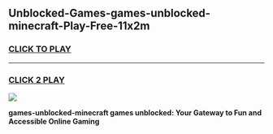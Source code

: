 
## Unblocked-Games-games-unblocked-minecraft-Play-Free-11x2m
<h3>
<a href="https://premium76.site?title=games-unblocked-minecraft&ref=09A">CLICK TO PLAY</a></h3>
<hr>

<h3>
<a href="https://premium76.site?title=games-unblocked-minecraft&ref=09A">CLICK 2 PLAY</a>
  
</h3>

<a href="https://premium76.site?title=games-unblocked-minecraft&ref=09A"><img src="https://clearcache.store/games.png"></a>


**games-unblocked-minecraft games unblocked: Your Gateway to Fun and Accessible Online Gaming**

